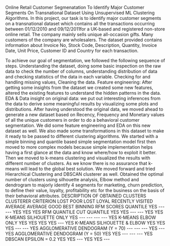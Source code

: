 Online Retail Customer Segmenatation
To Identify Major Customer Segments On Transnational Dataset Using Unsupervised ML Clustering Algorithms. In this project, our task is to identify major customer segments on a transnational dataset which contains all the transactions occurring between 01/12/2010 and 09/12/2011for a UK-based and registered non-store online retail. The company mainly sells unique all-occasion gifts. Many customers of the company are wholesalers. The dataset provided contains information about Invoice No, Stock Code, Description, Quantity, Invoice Date, Unit Price, Customer ID and Country for each transaction.

To achieve our goal of segmentation, we followed the following sequence of steps.
Understanding the dataset, doing some basic inspection on the raw data to check the number of columns, understanding distribution of data and checking statistics of the data in each variable. Checking for and handling missing values, Cleaning the data.
Feature engineering: After getting some insights from the dataset we created some new features, altered the existing features to understand the hidden patterns in the data.
EDA & Data insight on original data: we put out interesting inferences from the data to derive some meaningful results by visualizing some plots and distributions.
After having understood the original data, we moved ahead to generate a new dataset based on Recency, Frequency and Monetary values of all the unique customers in order to do a behavioral customer segmentation. We did some feature engineering and EDA on this new dataset as well. We also made some transformations in this dataset to make it ready to be passed to different clustering algorithms.
We started with a simple binning and quantile based simple segmentation model first then moved to more complex models because simple implementation helps having a first glance at the data and know where/how to exploit it better.
Then we moved to k-means clustering and visualized the results with different number of clusters. As we know there is no assurance that k-means will lead to the global best solution. We moved forward and tried Hierarchical Clustering and DBSCAN clusterer as well.
Obtained the optimal number of clusters using silhouette analysis, Elbow method and dendrogram to majorly identify 4 segments for marketing, churn prediction, to define their value, loyalty, profitability etc for the business on the basis of their behavioral attributes.
DESCRIPTION OF OBTAINED CLUSTERS
CLUSTERER	CRITERION	LOST POOR	LOST LOYAL	RECENTLY VISITED AVERAGE	AVERAGE	GOOD	BEST
BINNING RFM SCORES	QUANTILE	YES	---	---	YES	YES	YES
RFM QUANTILE CUT	QUANTILE	YES	YES	---	---	YES	YES
K-MEANS	SILHOUETTE ONLY	YES	---	---	---	---	YES
K-MEANS	ELBOW ONLY	YES	YES	YES	YES	---	YES
K-MEANS	SILHOUETTE & ELBOW	YES	YES	YES	---	---	YES
AGGLOMERATIVE	DENDOGRAM (Y = 70)	---	---	---	YES	---	YES
AGGLOMERATIVE	DENDOGRAM (Y = 50)	YES	YES	---	---	---	YES
DBSCAN	EPSILON = 0.2	YES	YES	---	YES	YES	---
